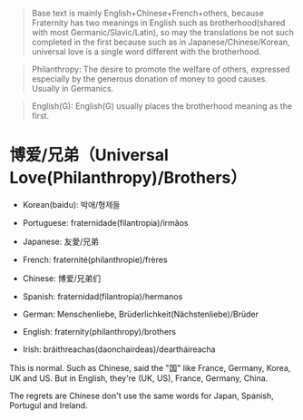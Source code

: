 > Base text is mainly English+Chinese+French+others, because Fraternity has two meanings in English such as brotherhood(shared with most Germanic/Slavic/Latin), so may the translations be not such completed in the first because such as in Japanese/Chinese/Korean, universal love is a single word different with the brotherhood.

> Philanthropy: The desire to promote the welfare of others, expressed especially by the generous donation of money to good causes. Usually in Germanics.

> English(G): English(G) usually places the brotherhood meaning as the first.

# 博爱/兄弟（Universal Love(Philanthropy)/Brothers）

- Korean(baidu): 박애/형제들

- Portuguese: fraternidade(filantropia)/irmãos

- Japanese: 友愛/兄弟

- French: fraternité(philanthropie)/frères
- Chinese: 博爱/兄弟们
- Spanish: fraternidad(filantropía)/hermanos

- German: Menschenliebe, Brüderlichkeit(Nächstenliebe)/Brüder

- English: fraternity(philanthropy)/brothers
- Irish: bráithreachas(daonchairdeas)/deartháireacha



This is normal. Such as Chinese, said the "国" like France, Germany, Korea, UK and US. But in English, they're (UK, US), France, Germany, China.

The regrets are Chinese don't use the same words for Japan, Spanish, Portugul and Ireland.
